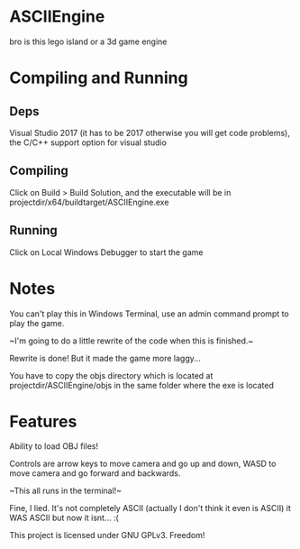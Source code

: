 # ASCIIEngine
bro is this lego island or a 3d game engine
# Compiling and Running
## Deps
Visual Studio 2017 (it has to be 2017 otherwise you will get code problems), the C/C++ support option for visual studio
## Compiling
Click on Build > Build Solution, and the executable will be in projectdir/x64/buildtarget/ASCIIEngine.exe
## Running
Click on Local Windows Debugger to start the game
# Notes
You can't play this in Windows Terminal, use an admin command prompt to play the game.

~I'm going to do a little rewrite of the code when this is finished.~

Rewrite is done! But it made the game more laggy...

You have to copy the objs directory which is located at projectdir/ASCIIEngine/objs in the same folder where the exe is located
# Features
Ability to load OBJ files!

Controls are arrow keys to move camera and go up and down, WASD to move camera and go forward and backwards.

~This all runs in the terminal!~

Fine, I lied. It's not completely ASCII (actually I don't think it even is ASCII) it WAS ASCII but now it isnt... :(

This project is licensed under GNU GPLv3. Freedom!